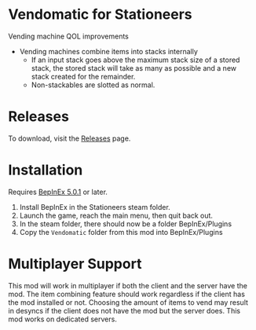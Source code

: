 # Vendomatic for Stationeers

Vending machine QOL improvements

- Vending machines combine items into stacks internally
  - If an input stack goes above the maximum stack size of a stored stack, the stored stack will take as many as possible and a new stack created for the remainder.
  - Non-stackables are slotted as normal.

# Releases

To download, visit the [Releases](https://github.com/RoboPhred/stationeers-vendomatic/releases) page.

# Installation

Requires [BepInEx 5.0.1](https://github.com/BepInEx/BepInEx/releases) or later.

1. Install BepInEx in the Stationeers steam folder.
2. Launch the game, reach the main menu, then quit back out.
3. In the steam folder, there should now be a folder BepInEx/Plugins
4. Copy the `Vendomatic` folder from this mod into BepInEx/Plugins

# Multiplayer Support

This mod will work in multiplayer if both the client and the server have the mod.
The item combining feature should work regardless if the client has the mod installed or not.
Choosing the amount of items to vend may result in desyncs if the client does not have the mod but the server does.
This mod works on dedicated servers.
